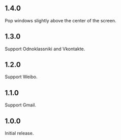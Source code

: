 ## 1.4.0

Pop windows slightly above the center of the screen.

## 1.3.0

Support Odnoklassniki and Vkontakte.

## 1.2.0

Support Weibo.

## 1.1.0

Support Gmail.

## 1.0.0

Initial release.
